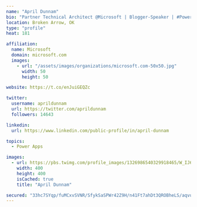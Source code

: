 ```yaml
---
name: "April Dunnam"
bio: "Partner Technical Architect @Microsoft | Blogger-Speaker | #PowerApps, #PowerAutomate, #Office365, #SharePoint | #WIT | #Karaoke Queen"
location: Broken Arrow, OK
type: "profile"
heat: 181

affiliation:
  name: Microsoft
  domain: microsoft.com
  images:
    - url: "/assets/images/organizations/microsoft.com-50x50.jpg"
      width: 50
      height: 50

website: https://t.co/enJuiGEQZc

twitter:
  username: aprildunnam
  url: https://twitter.com/aprildunnam
  followers: 14643

linkedin:
  url: https://www.linkedin.com/public-profile/in/april-dunnam

topics:
  - Power Apps

images:
  - url: https://pbs.twimg.com/profile_images/1326986540329918465/W_IJ6Ih2_400x400.jpg
    width: 400
    height: 400
    isCached: true
    title: "April Dunnam"

secured: "33hc7SYqp/fuMCxvSVNR/SfykSaSPWr42Z9H/n41Ft7ahDt3QROBheLS/aqvut7mEVy9ZYbNhrSNiIz0luo7df6nLJWUy9i9kXOsdXQshvNhvi85zJPLY8yyS5ruMU2NtAX6lkHpXjw1yVivVs/hJmWnkmevxv3RQiHRZtwyXy2r0v/8mP6lgsXQT00JUvIgUg1dsXIgLJeJ/XZPwj7wLCYNI026E/UMvlmJWsfvOt1D7RTqaYpIpKwI25LXNdkWqC1pXrTVwTOFJnBnUBUoOxJ03iqysnh8h/uZi7h9ClYFvv3yDb0hoj3nfg7H4E6vYHgD6sLNH103/+P0gFAiOG/no4KFKyPqe/4kSN/cbVqsU3zeDNV9KggIDXLvKmKhYzByT5OTOknuUVSxYk3U9L0DA+IZhHB+Jw0zMJQqBLY=;/x5c80sebc4WFhpCJ85oTg=="
---
```


